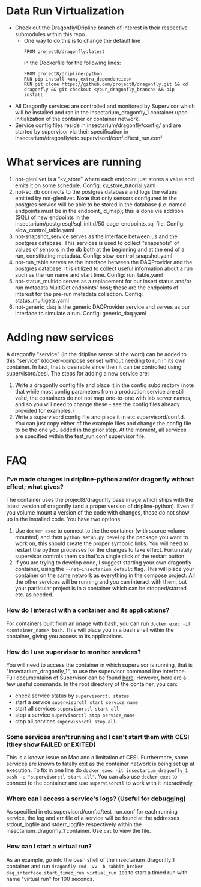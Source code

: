 # Data Run Virtualization
* Check out the Dragonfly/Dripline branch of interest in their respective submodules within this repo.
  - One way to do this is to change the default line
    ```
    FROM project8/dragonfly:latest
    ```
    in the Dockerfile for the following lines: 
    ```
    FROM project8/dripline-python
    RUN pip install <any_extra_dependencies>
    RUN git clone https://github.com/project8/dragonfly.git && cd dragonfly && git checkout <your_dragonfly_branch> && pip install .
    ```
* All Dragonfly services are controlled and monitored by Supervisor which will be installed and ran in the insectarium_dragonfly_1 container upon initialization of the container or container network.
* Service config files reside in insectarium/dragonfly/config/ and are started by supervisor via their specification in insectarium/dragonfly/etc.supervisord/conf.d/test_run.conf

# What services are running
1. not-glenlivet is a "kv_store" where each endpoint just stores a value and emits it on some schedule. Config: kv_store_tutorial.yaml
2. not-sc_db connects to the postgres database and logs the values emitted by not-glenlivet. **Note** that only sensors configured in the postgres service will be able to be stored in the database (i.e. named endpoints must be in the endpoint_id_map); this is done via addition (SQL) of new endpoints in the insectarium/postgresql/sql_init.d/50_cage_endpoints.sql file. Config: slow_control_table.yaml
3. not-snapshot_service serves as the interface between us and the postgres database. This services is used to collect "snapshots" of values of sensors in the db both at the beginning and at the end of a run, constituting metadata. Config: slow_control_snapshot.yaml
4. not-run_table serves as the interface between the DAQProvider and the postgres database. It is utilized to collect useful information about a run such as the run name and start time. Config: run_table.yaml
5. not-status_multido serves as a replacement for our insert status and/or run metadata MultiGet endpoints' host; these are the endpoints of interest for the pre-run metadata collection. Config: status_multigets.yaml
6. not-generic_daq is the generic DAQProvider service and serves as our interface to simulate a run. Config: generic_daq.yaml

# Adding new services
A dragonfly "service" (in the dripline sense of the word) can be added to this "service" (docker-compose sense) without needing to run in its own container. In fact, that is desirable since then it can be controlled using supervisord/cesi. The steps for adding a new service are:
1. Write a dragonfly config file and place it in the config subdirectory (note that while most config parameters from a production service are still valid, the containers do not not map one-to-one with lab server names, and so you will need to change these - see the config files already provided for examples.)
2. Write a supervisord config file and place it in etc.supervisord/conf.d. You can just copy either of the example files and change the config file to be the one you added in the prior step. At the moment, all services are specified within the test_run.conf supervisor file.

# FAQ

### I've made changes in dripline-python and/or dragonfly without effect; what gives?
The container uses the project8/dragonfly base image which ships with the latest version of dragonfly (and a proper version of dripline-python). Even if you volume mount a version of the code with changes, those do not show up in the installed code. You have two options:

1. Use `docker exec` to connect to the the container (with source volume mounted) and then `python setup.py develop` the package you want to work on, this should create the proper symbolic links. You will need to restart the python processes for the changes to take effect. Fortunately supervisor controls them so that's a single click of the restart button
2. If you are trying to develop code, I suggest starting your own dragonfly container, using the `--net=insectarium_default` flag. This will place your container on the same network as everything in the compose project. All the other services will be running and you can interact with them, but your particular project is in a container which can be stopped/started etc. as needed.

### How do I interact with a container and its applications?
For containers built from an image with bash, you can run <code>docker exec -it <container_name> bash</code>. This will place you in a bash shell within the container, giving you access to its applications.

### How do I use supervisor to monitor services?
You will need to access the container in which supervisor is running, that is "insectarium_dragonfly_1", to use the supervisor command line interface. Full documentaion of Supervisor can be found [here](http://supervisord.org/). However, here are a few useful commands. In the root directory of the container, you can:
  - check service status by <code>supervisorctl status</code>
  - start a service <code>supervisorctl start service_name</code>
  - start all services <code>supervisorctl start all</code>
  - stop a service <code>supervisorctl stop service_name</code>
  - stop all services <code>supervisorctl stop all</code>.

### Some services aren't running and I can't start them with CESI (they show FAILED or EXITED)
This is a known issue on Mac and a limitation of CESI. Furthermore, some services are known to fatally exit as the container network is being set up at execution. To fix in one line do `docker exec -it insectarium_dragonfly_1 bash -c "supervisorctl start all"`. You can also use `docker exec` to connect to the container and use `supervisorctl` to work with it interactively.

### Where can I access a service's logs? (Useful for debugging)
As specified in etc.supervisord/conf.d/test_run.conf for each running service, the log and err file of a service will be found at the addresses stdout_logfile and stderr_logfile respectively within the insectarium_dragonfly_1 container. Use <code>cat</code> to view the file.

### How can I start a virtual run?
As an example, go into the bash shell of the insectarium_dragonfly_1 container and run <code>dragonfly cmd -vv -b rabbit_broker daq_interface.start_timed_run virtual_run 100</code> to start a timed run with name "virtual run" for 100 seconds.
